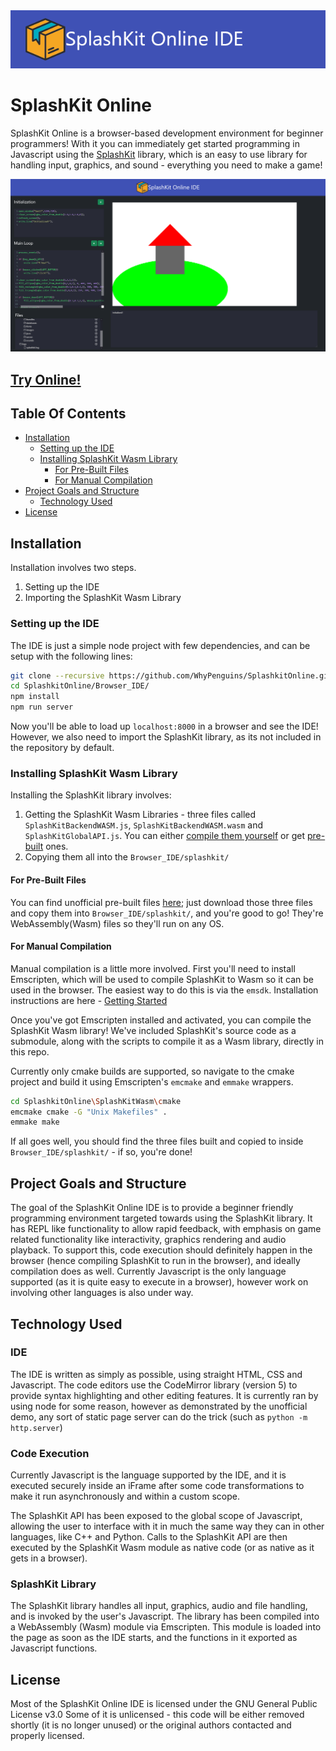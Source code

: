 <img src="SplashKitOnlineIDETitle.png" alt="SplashKit Online IDE"/>

# SplashKit Online

SplashKit Online is a browser-based development environment for beginner programmers!
With it you can immediately get started programming in Javascript using the [SplashKit](https://splashkit.io) library, which is an easy to use library for handling input, graphics, and sound - everything you need to make a game!

![prototype-image](SplashKitOnlineIDEPrototypeImage.png)

## [Try Online!](https://whypenguins.github.io/SplashkitOnline/)

## Table Of Contents

- [Installation](#installation)
    - [Setting up the IDE](#setting-up-the-ide)
    - [Installing SplashKit Wasm Library](#installing-splashkit-wasm-library)
	    - [For Pre-Built Files](#for-pre-built-files)
	    - [For Manual Compilation](#for-manual-compilation)
- [Project Goals and Structure](#project-goals-and-structure)
    - [Technology Used](#technology-used)
- [License](#license)
## Installation

Installation involves two steps.

 1. Setting up the IDE
 2. Importing the SplashKit Wasm Library

### Setting up the IDE
The IDE is just a simple node project with few dependencies, and can be setup with the following lines:
```bash
git clone --recursive https://github.com/WhyPenguins/SplashkitOnline.git
cd SplashkitOnline/Browser_IDE/
npm install
npm run server
```
Now you'll be able to load up `localhost:8000` in a browser and see the IDE! However, we also need to import the SplashKit library, as its not included in the repository by default. 

### Installing SplashKit Wasm Library
Installing the SplashKit library involves:
1. Getting the SplashKit Wasm Libraries - three files called `SplashKitBackendWASM.js`, `SplashKitBackendWASM.wasm` and `SplashKitGlobalAPI.js`. You can either [compile them yourself](#for-manual-compilation) or get [pre-built](#for-pre-built-files) ones.
2. Copying them all into the `Browser_IDE/splashkit/`

#### For Pre-Built Files
You can find unofficial pre-built files [here](https://github.com/WhyPenguins/SplashkitOnline/tree/github-live/Browser_IDE/splashkit); just download those three files and copy them into `Browser_IDE/splashkit/`, and you're good to go! They're WebAssembly(Wasm) files so they'll run on any OS.

#### For Manual Compilation
Manual compilation is a little more involved.
First you'll need to install Emscripten, which will be used to compile SplashKit to Wasm so it can be used in the browser. The easiest way to do this is via the `emsdk`. Installation instructions are here - [Getting Started](https://emscripten.org/docs/getting_started/downloads.html)

Once you've got Emscripten installed and activated, you can compile the SplashKit Wasm library! We've included SplashKit's source code as a submodule, along with the scripts to compile it as a Wasm library, directly in this repo.

Currently only cmake builds are supported, so navigate to the cmake project and build it using Emscripten's `emcmake` and `emmake` wrappers.
```bash
cd SplashkitOnline\SplashKitWasm\cmake
emcmake cmake -G "Unix Makefiles" .
emmake make
```
If all goes well, you should find the three files built and copied to inside `Browser_IDE/splashkit/` - if so, you're done!

## Project Goals and Structure
The goal of the SplashKit Online IDE is to provide a beginner friendly programming environment targeted towards using the SplashKit library. It has REPL like functionality to allow rapid feedback, with emphasis on game related functionality like interactivity, graphics rendering and audio playback. To support this, code execution should definitely happen in the browser (hence compiling SplashKit to run in the browser), and ideally compilation does as well. Currently Javascript is the only language supported (as it is quite easy to execute in a browser), however work on involving other languages is also under way.

## Technology Used
### IDE
The IDE is written as simply as possible, using straight HTML, CSS and Javascript. The code editors use the CodeMirror library (version 5) to provide syntax highlighting and other editing features. It is currently ran by using node for some reason, however as demonstrated by the unofficial demo, any sort of static page server can do the trick (such as `python -m http.server`)

### Code Execution
Currently Javascript is the language supported by the IDE, and it is executed securely inside an iFrame after some code transformations to make it run asynchronously and within a custom scope.

The SplashKit API has been exposed to the global scope of Javascript, allowing the user to interface with it in much the same way they can in other languages, like C++ and Python. Calls to the SplashKit API are then executed by the SplashKit Wasm module as native code (or as native as it gets in a browser).

### SplashKit Library
The SplashKit library handles all input, graphics, audio and file handling, and is invoked by the user's Javascript. The library has been compiled into a WebAssembly (Wasm) module via Emscripten. This module is loaded into the page as soon as the IDE starts, and the functions in it exported as Javascript functions.

## License

Most of the SplashKit Online IDE is licensed under the GNU General Public License v3.0
Some of it is unlicensed - this code will be either removed shortly (it is no longer unused) or the original authors contacted and properly licensed.

